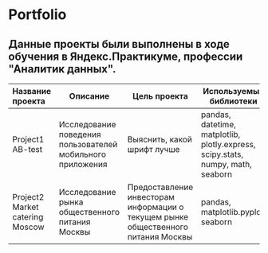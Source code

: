 # Portfolio

## Данные проекты были выполнены в ходе обучения в Яндекс.Практикуме, профессии "Аналитик данных".

|Название проекта          	|Описание	                    |Цель проекта |Используемые библиотеки       |Статус проекта    |
|:--------------------------|-----------------------------|-------------|------------------------------|------------------|
|Project1 AB-test     |Исследование поведения пользователей мобильного приложения |Выяснить, какой шрифт лучше|	pandas, datetime, matplotlib, plotly.express, scipy.stats, numpy, math, seaborn| Завершен|
|Project2 Market catering Moscow|Исследование рынка общественного питания Москвы |Предоставление инвесторам информации о текущем рынке общественного питания Москвы|pandas, matplotlib.pyplot, seaborn | Завершен|


